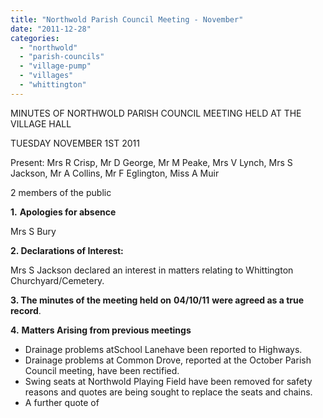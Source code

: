 ```yaml
---
title: "Northwold Parish Council Meeting - November"
date: "2011-12-28"
categories: 
  - "northwold"
  - "parish-councils"
  - "village-pump"
  - "villages"
  - "whittington"
---
```


MINUTES OF NORTHWOLD PARISH COUNCIL MEETING HELD AT THE VILLAGE HALL

TUESDAY NOVEMBER 1ST 2011

Present: Mrs R Crisp, Mr D George, Mr M Peake, Mrs V Lynch, Mrs S Jackson, Mr A Collins, Mr F Eglington, Miss A Muir

2 members of the public

**1.** **Apologies for absence**

Mrs S Bury

**2\. Declarations of Interest:**

Mrs S Jackson declared an interest in matters relating to Whittington Churchyard/Cemetery.

**3\. The minutes of the meeting held on** **04/10/11** **were agreed as a true record**.

**4.** **Matters Arising from previous meetings**

- Drainage problems atSchool Lanehave been reported to Highways.
- Drainage problems at Common Drove, reported at the October Parish Council meeting, have been rectified.
- Swing seats at Northwold Playing Field have been removed for safety reasons and quotes are being sought to replace the seats and chains.
- A further quote of
